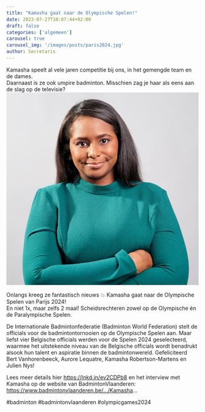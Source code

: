 ```yaml
---
title: "Kamasha gaat naar de Olympische Spelen!"
date: 2023-07-27T10:07:44+02:00
draft: false
categories: ['algemeen']
carousel: true
carousel_img: '/images/posts/paris2024.jpg'
author: Secretaris
---
```

Kamasha speelt al vele jaren competitie bij ons, in het gemengde team en de dames.  
Daarnaast is ze ook umpire badminton.
Misschien zag je haar als eens aan de slag op de televisie?<br>
![Kamasha](./kamasha.jpg)

Onlangs kreeg ze fantastisch nieuws 💥 Kamasha gaat naar de Olympische Spelen van Parijs 2024! <br>
En niet 1x, maar zelfs 2 maal! Scheidsrechteren zowel op de Olympische én de Paralympische Spelen.<br>
  

De Internationale Badmintonfederatie (Badminton World Federation) stelt de officials voor de badmintontornooien op de Olympische Spelen aan. Maar liefst vier Belgische officials werden voor de Spelen 2024 geselecteerd, waarmee het uitstekende niveau van de Belgische officials wordt benadrukt alsook hun talent en aspiratie binnen de badmintonwereld. Gefeliciteerd Bert Vanhorenbeeck, Aurore Lequatre, Kamasha Robertson-Martens en Julien Nys!

Lees meer details hier https://lnkd.in/ev2CDPb8 en het interview met Kamasha op de website van BadmintonVlaanderen:
https://www.badmintonvlaanderen.be/.../Kamasha...

#badminton #badmintonvlaanderen #olympicgames2024






